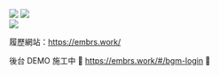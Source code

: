 <div>
  <!--   <img align="center" src="https://github-readme-stats.vercel.app/api?username=Embrs&include_all_commits=true&count_private=true&show_icons=true&title_color=7A7ADB&icon_color=2234AE&text_color=D3D3D3&bg_color=000"> -->
  <img src="https://github-readme-stats.vercel.app/api/top-langs/?username=Embrs&langs_count=8&theme=dark&count_private=true&layout=compact">
  <img src="https://streak-stats.demolab.com?user=Embrs&theme=highcontrast&border_radius=4&&card_width=400&locale=zh_Hant&date_format=%5BY.%5Dn.j">
</div>
<img src="https://github-profile-trophy.vercel.app/?username=Embrs&theme=onedark">

履歷網站：https://embrs.work/

後台 DEMO 施工中 🚧 https://embrs.work/#/bgm-login 🚧

